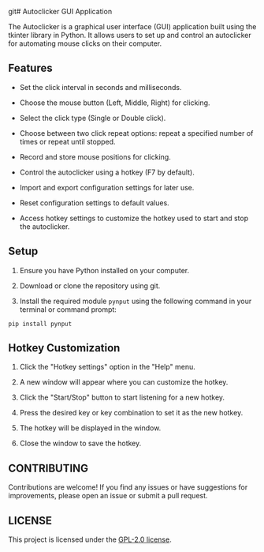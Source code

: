 git# Autoclicker GUI Application

The Autoclicker is a graphical user interface (GUI) application built using the tkinter library in Python. It allows users to set up and control an autoclicker for automating mouse clicks on their computer.

## Features

- Set the click interval in seconds and milliseconds.

- Choose the mouse button (Left, Middle, Right) for clicking.

- Select the click type (Single or Double click).

- Choose between two click repeat options: repeat a specified number of times or repeat until stopped.

- Record and store mouse positions for clicking.

- Control the autoclicker using a hotkey (F7 by default).

- Import and export configuration settings for later use.

- Reset configuration settings to default values.

- Access hotkey settings to customize the hotkey used to start and stop the autoclicker.

## Setup

1. Ensure you have Python installed on your computer.

2. Download or clone the repository using git.

3. Install the required module `pynput` using the following command in your terminal or command prompt:

`pip install pynput`

## Hotkey Customization

1. Click the "Hotkey settings" option in the "Help" menu.

2. A new window will appear where you can customize the hotkey.

3. Click the "Start/Stop" button to start listening for a new hotkey.

4. Press the desired key or key combination to set it as the new hotkey.

5. The hotkey will be displayed in the window.

6. Close the window to save the hotkey.

## CONTRIBUTING
Contributions are welcome! If you find any issues or have suggestions for improvements, please open an issue or submit a pull request.

## LICENSE
This project is licensed under the [GPL-2.0 license](https://www.gnu.org/licenses/old-licenses/gpl-2.0.txt).
